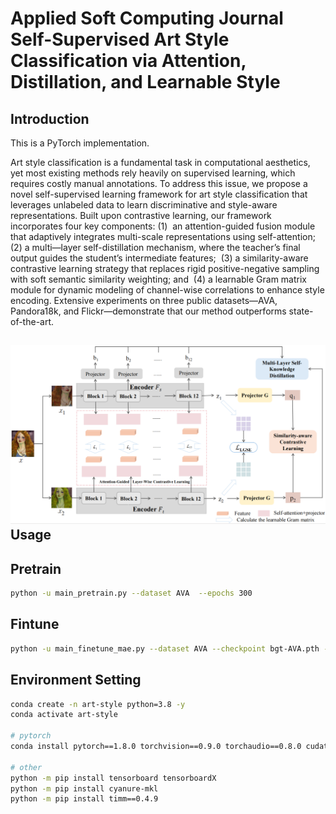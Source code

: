 Applied Soft Computing Journal Self-Supervised Art Style Classification via Attention, Distillation, and Learnable Style
=================================================
Introduction
-----------------------
This is a PyTorch implementation.


Art style classification is a fundamental task in computational aesthetics, yet most existing methods rely heavily on supervised learning, which requires costly manual annotations. To address this issue, we propose a novel self-supervised learning
framework for art style classification that leverages unlabeled data to learn
discriminative and style-aware representations. Built upon contrastive learning, our
framework incorporates four key components: (1)  an attention-guided fusion module
that adaptively integrates multi-scale representations using self-attention;  (2) a multi—layer self-distillation mechanism, where the teacher’s final output guides the student’s
intermediate features;  (3) a similarity-aware contrastive learning strategy that replaces
rigid positive-negative sampling with soft semantic similarity weighting; and  (4) a
learnable Gram matrix module for dynamic modeling of channel-wise correlations to
enhance style encoding. Extensive experiments on three public datasets—AVA,
Pandora18k, and Flickr—demonstrate that our method outperforms state-of-the-art.

![Image text](https://github.com/QJJ415/self-supervised-art-style/blob/cc7aa8f6d2880b8e0d7365aa95cac9c77be1be8e/images.png)
Usage
-------------
## Pretrain
```bash
python -u main_pretrain.py --dataset AVA  --epochs 300
```
## Fintune
```bash
python -u main_finetune_mae.py --dataset AVA --checkpoint bgt-AVA.pth --epochs 100
```
## Environment Setting
```bash
conda create -n art-style python=3.8 -y
conda activate art-style

# pytorch
conda install pytorch==1.8.0 torchvision==0.9.0 torchaudio==0.8.0 cudatoolkit=11.1 -c pytorch -c conda-forge -y

# other
python -m pip install tensorboard tensorboardX
python -m pip install cyanure-mkl
python -m pip install timm==0.4.9

```
